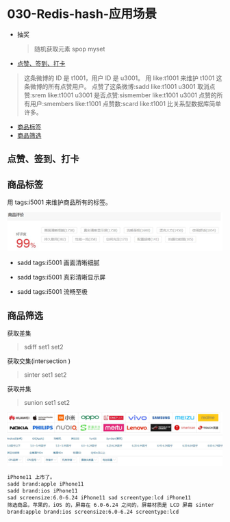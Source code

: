 # 030-Redis-hash-应用场景

- 抽奖

  > 随机获取元素 spop myset

- [点赞、签到、打卡](#点赞、签到、打卡)

> 这条微博的 ID 是 t1001，用户 ID 是 u3001。
> 用 like:t1001 来维护 t1001 这条微博的所有点赞用户。 点赞了这条微博:sadd like:t1001 u3001 取消点赞:srem like:t1001 u3001 是否点赞:sismember like:t1001 u3001 点赞的所有用户:smembers like:t1001 点赞数:scard like:t1001
> 比关系型数据库简单许多。

- [商品标签](#商品标签)
- [商品筛选](#商品筛选)

## 点赞、签到、打卡

## 商品标签

用 tags:i5001 来维护商品所有的标签。

![image-20200805172748587](../../../../assets/image-20200805172748587.png)

- sadd tags:i5001 画面清晰细腻 

- sadd tags:i5001 真彩清晰显示屏 

- sadd tags:i5001 流畅至极

## 商品筛选

获取差集

> sdiff set1 set2

获取交集(intersection )

> sinter set1 set2

获取并集

> sunion set1 set2

![image-20200805173038475](../../../../assets/image-20200805173038475.png)

```
iPhone11 上市了。
sadd brand:apple iPhone11
sadd brand:ios iPhone11
sad screensize:6.0-6.24 iPhone11 sad screentype:lcd iPhone11
筛选商品，苹果的，iOS 的，屏幕在 6.0-6.24 之间的，屏幕材质是 LCD 屏幕 sinter brand:apple brand:ios screensize:6.0-6.24 screentype:lcd
```

